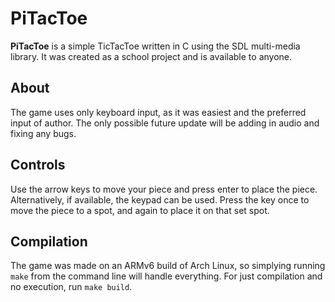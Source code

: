PiTacToe
========

**PiTacToe** is a simple TicTacToe written in C using the SDL multi-media library. It was created as a school project and is available to anyone.

About
---------
The game uses only keyboard input, as it was easiest and the preferred input of author. The only possible future update will be adding in audio and fixing any bugs. 

Controls
-----------
Use the arrow keys to move your piece and press enter to place the piece. Alternatively, if available, the keypad can be used. Press the key once to move the piece to a spot, and again to place it on that set spot.

Compilation
------------
The game was made on an ARMv6 build of Arch Linux, so simplying running `make` from the command line will handle everything. For just compilation and no execution, run `make build`.